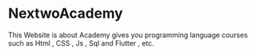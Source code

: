 # NextwoAcademy
This Website is about Academy gives you programming language courses such as Html , CSS , Js , Sql and Flutter , etc.
